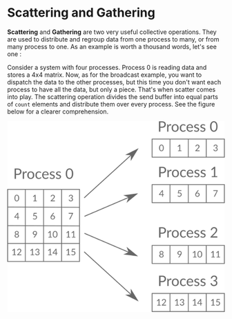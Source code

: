 # Scattering and Gathering

**Scattering** and **Gathering** are two very useful collective operations. They are used to distribute and regroup data from one process to many, or from many process to one. As an example is worth a thousand words, let's see one :

Consider a system with four processes. Process 0 is reading data and stores a 4x4 matrix. Now, as for the broadcast example, you want to dispatch the data to the other processes, but this time you don't want each process to have all the data, but only a piece. That's when scatter comes into play. The scattering operation divides the send buffer into equal parts of `count` elements and distribute them over every process. See the figure below for a clearer comprehension.

![Scattering operation](/img/scatter.png)



